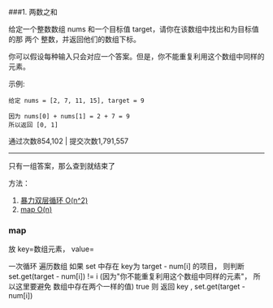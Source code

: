 ###1. 两数之和

给定一个整数数组 nums 和一个目标值 target，请你在该数组中找出和为目标值的那 两个 整数，并返回他们的数组下标。

你可以假设每种输入只会对应一个答案。但是，你不能重复利用这个数组中同样的元素。

示例:

```
给定 nums = [2, 7, 11, 15], target = 9

因为 nums[0] + nums[1] = 2 + 7 = 9
所以返回 [0, 1]
```

通过次数854,102 | 提交次数1,791,557

---

只有一组答案，那么查到就结束了

方法：

1. [暴力双层循环 O(n^2)](../../src/main/java/io/kidlovec/leetcode/twoSum/Solution1.java)
2. [map O(n)](../../src/main/java/io/kidlovec/leetcode/twoSum/Solution2.java)


### map

放 key=数组元素， value=

 一次循环 遍历数组
 如果 set 中存在 key为 target - num[i] 的项目，
 则判断 set.get(target - num[i]) != i (因为"你不能重复利用这个数组中同样的元素"， 所以这里要避免 数组中存在两个一样的值)
 true 则 返回 key , set.get(target - num[i])

